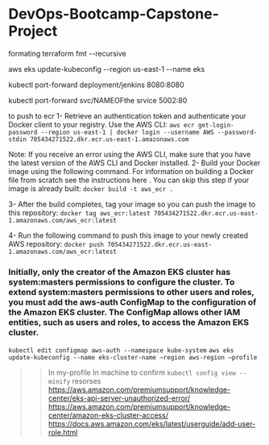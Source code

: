 # DevOps-Bootcamp-Capstone-Project

formating
terraform fmt --recursive 

aws eks update-kubeconfig --region us-east-1 --name eks


kubectl port-forward deployment/jenkins 8080:8080

kubectl port-forward svc/NAMEOFthe srvice 5002:80


to push to ecr
1- Retrieve an authentication token and authenticate your Docker client to your registry. Use the AWS CLI: 
``` aws ecr get-login-password --region us-east-1 | docker login --username AWS --password-stdin 705434271522.dkr.ecr.us-east-1.amazonaws.com ```

Note: If you receive an error using the AWS CLI, make sure that you have the latest version of the AWS CLI and Docker installed.
2- Build your Docker image using the following command. For information on building a Docker file from scratch see the instructions here . You can skip this step if your image is already built:
``` docker build -t aws_ecr . ```

3- After the build completes, tag your image so you can push the image to this repository:
``` docker tag aws_ecr:latest 705434271522.dkr.ecr.us-east-1.amazonaws.com/aws_ecr:latest ```

4- Run the following command to push this image to your newly created AWS repository:
``` docker push 705434271522.dkr.ecr.us-east-1.amazonaws.com/aws_ecr:latest ``` 



### Initially, only the creator of the Amazon EKS cluster has system:masters permissions to configure the cluster. To extend system:masters permissions to other users and roles, you must add the aws-auth ConfigMap to the configuration of the Amazon EKS cluster. The ConfigMap allows other IAM entities, such as users and roles, to access the Amazon EKS cluster.
``` kubectl edit configmap aws-auth --namespace kube-system ```
``` aws eks update-kubeconfig --name eks-cluster-name —region aws-region —profile ```
>> In my-profile
>> In machine to confirm 
``` kubectl config view --minify ```
resorses
https://aws.amazon.com/premiumsupport/knowledge-center/eks-api-server-unauthorized-error/
https://aws.amazon.com/premiumsupport/knowledge-center/amazon-eks-cluster-access/
https://docs.aws.amazon.com/eks/latest/userguide/add-user-role.html
